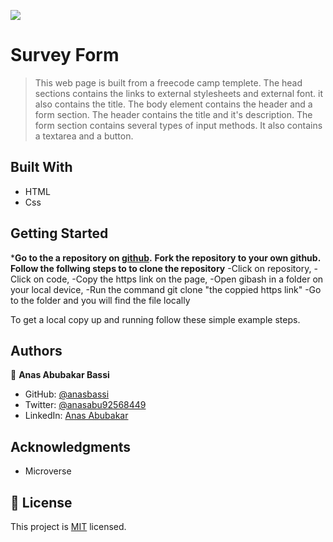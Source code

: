 ![](https://img.shields.io/badge/Microverse-blueviolet)

# Survey Form

> This web page is built from a freecode camp templete.
> The head sections contains the links to external stylesheets and external font.
> it also contains the title.
> The body element contains the header and a form section.
> The header contains the title and it's description.
> The form section contains several types of input methods.
> It also contains a textarea and a button.

## Built With

- HTML
- Css

## Getting Started

***Go to the a repository on [github](https://github.com/anasbassi/portfolio.git).**
**Fork the repository to your own github.**
**Follow the follwing steps to to clone the repository**
-Click on repository,
-Click on code,
-Copy the https link on the page,
-Open gibash in a folder on your local device,
-Run the command git clone "the coppied https link" 
-Go to the folder and you will find the file locally 


To get a local copy up and running follow these simple example steps.

## Authors

👤 **Anas Abubakar Bassi**

- GitHub: [@anasbassi](https://github.com/anasbassi)
- Twitter: [@anasabu92568449](https://twitter.com/anasabu92568449)
- LinkedIn: [Anas Abubakar](https://linkedin.com/in/anas-abubakar-7b352722b)

## Acknowledgments

- Microverse

## 📝 License

This project is [MIT](./MIT.md) licensed.
